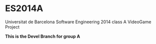 ES2014A
=======

Universitat de Barcelona Software Engineering 2014 class A VideoGame Project 

**This is the Devel Branch for group A**

